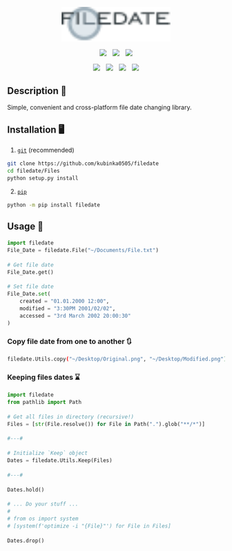 <p align=center><img src=https://raw.githubusercontent.com/kubinka0505/filedate/master/Documents/Pictures/filedate.svg width=50%></p>

<p align=center><a href=http://github.com/kubinka0505/filedate/releases><img src=https://img.shields.io/github/v/release/kubinka0505/filedate?style=for-the-badge></a>　<a href=http://github.com/kubinka0505/filedate/commit><img src=https://img.shields.io/github/last-commit/kubinka0505/filedate?style=for-the-badge></a>　<a href=http://github.com/kubinka0505/filedate/blob/master/License.txt><img src=https://img.shields.io/github/license/kubinka0505/filedate?logo=readthedocs&color=red&logoColor=white&style=for-the-badge></a></p>

<p align=center><img src=https://img.shields.io/tokei/lines/github/kubinka0505/filedate?style=for-the-badge>　<img src=https://img.shields.io/github/languages/code-size/kubinka0505/filedate?style=for-the-badge>　<img src=https://img.shields.io/codeclimate/maintainability/kubinka0505/filedate?logo=code-climate&style=for-the-badge>　<img src=https://img.shields.io/codacy/grade/c8aeb5f42a38414da83d4156b546a4d1?logo=codacy&style=for-the-badge></p>

## Description 📝
Simple, convenient and cross-platform file date changing library.

## Installation 🖥️

1. [`git`](https://git-scm.com) (recommended)
```bash
git clone https://github.com/kubinka0505/filedate
cd filedate/Files
python setup.py install
```

2. [`pip`](https://pypi.org/project/pip)
```bash
python -m pip install filedate
```
 
## Usage 📝

```python
import filedate
File_Date = filedate.File("~/Documents/File.txt")

# Get file date
File_Date.get()

# Set file date
File_Date.set(
	created = "01.01.2000 12:00",
	modified = "3:30PM 2001/02/02",
	accessed = "3rd March 2002 20:00:30"
)
```

### Copy file date from one to another 🔃
```bash
filedate.Utils.copy("~/Desktop/Original.png", "~/Desktop/Modified.png")
```

### **Keeping files dates** ⌛
```python
import filedate
from pathlib import Path

# Get all files in directory (recursive!)
Files = [str(File.resolve()) for File in Path(".").glob("**/*")]

#---#

# Initialize `Keep` object
Dates = filedate.Utils.Keep(Files)

#---#

Dates.hold()

# ... Do your stuff ...
#
# from os import system
# [system(f'optimize -i "{File}"') for File in Files]

Dates.drop()
```
